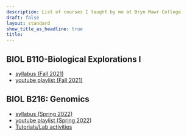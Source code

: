 ```yaml
---
description: List of courses I taught by me at Bryn Mawr College
draft: false
layout: standard
show_title_as_headline: true
title:
---
```


## BIOL B110-Biological Explorations I
 + <i class="fas fa-file-pdf"></i> [syllabus (Fall 2021)](/files/B110-2021-CourseInfo.pdf) 
+ <i class="fab fa-youtube"></i> [youtube playlist (Fall 2021)](https://youtu.be/gMOoMcsGTO4)

## BIOL B216: Genomics

+ <i class="fas fa-file-pdf"></i> [syllabus (Spring 2022)](/files/B216_Genomics_Syllabus_S2022.pdf)
+ <i class="fab fa-youtube"></i> [youtube playlist (Spring 2022)](https://youtu.be/6Ho6lxxmEec)
+ [Tutorials/Lab activities](https://github.com/bitarellolab/Teaching/tree/main/B216)



